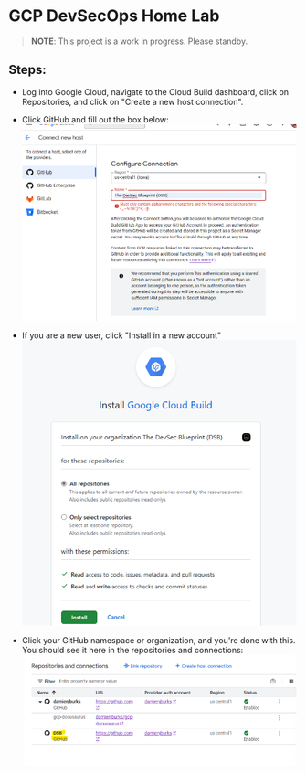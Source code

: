 # GCP DevSecOps Home Lab

> **NOTE**: This project is a work in progress. Please standby.

## Steps:

- Log into Google Cloud, navigate to the Cloud Build dashboard, click on Repositories, and click on "Create a new host connection".

- Click GitHub and fill out the box below:
![alt text](image.png)

- If you are a new user, click "Install in a new account"
![alt text](image-1.png)

- Click your GitHub namespace or organization, and you're done with this. You should see it here in the repositories and connections:
![alt text](image-2.png)
